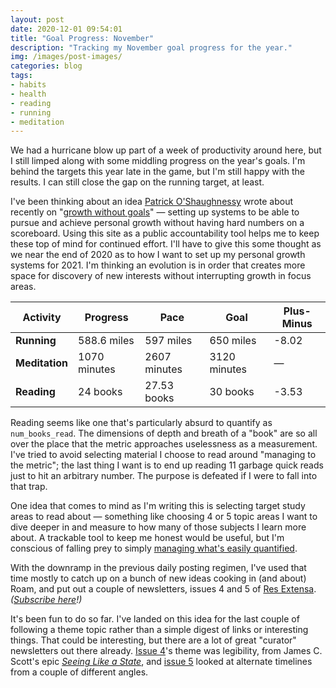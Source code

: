 ```yaml
---
layout: post
date: 2020-12-01 09:54:01
title: "Goal Progress: November"
description: "Tracking my November goal progress for the year."
img: /images/post-images/
categories: blog
tags:
- habits
- health
- reading
- running
- meditation
---
```


We had a hurricane blow up part of a week of productivity around here, but I still limped along with some middling progress on the year's goals. I'm behind the targets this year late in the game, but I'm still happy with the results. I can still close the gap on the running target, at least.

I've been thinking about an idea [Patrick O'Shaughnessy](https://twitter.com/patrick_oshag "Patrick O'Shaughnessy on Twitter") wrote about recently on "[growth without goals](https://investorfieldguide.com/growth-without-goals/ "Growth Without Goals")" — setting up systems to be able to pursue and achieve personal growth without having hard numbers on a scoreboard. Using this site as a public accountability tool helps me to keep these top of mind for continued effort. I'll have to give this some thought as we near the end of 2020 as to how I want to set up my personal growth systems for 2021. I'm thinking an evolution is in order that creates more space for discovery of new interests without interrupting growth in focus areas.


| Activity       | Progress      | Pace         | Goal         | Plus-Minus                       |
|----------------|---------------|--------------|--------------|----------------------------------|
| **Running**    | 588.6 miles   | 597 miles    | 650 miles    | <span class="red">-8.02</span>   |
| **Meditation** | 1070 minutes  | 2607 minutes | 3120 minutes | <span class="">—</span>          |
| **Reading**    | 24 books      | 27.53 books  | 30 books     | <span class="red">-3.53</span>   |

Reading seems like one that's particularly absurd to quantify as `num_books_read`. The dimensions of depth and breath of a "book" are so all over the place that the metric approaches uselessness as a measurement. I've tried to avoid selecting material I choose to read around "managing to the metric"; the last thing I want is to end up reading 11 garbage quick reads just to hit an arbitrary number. The purpose is defeated if I were to fall into that trap.

One idea that comes to mind as I'm writing this is selecting target study areas to read about — something like choosing 4 or 5 topic areas I want to dive deeper in and measure to how many of those subjects I learn more about. A trackable tool to keep me honest would be useful, but I'm conscious of falling prey to simply [managing what's easily quantified](https://quoteinvestigator.com/2010/05/26/everything-counts-einstein/ "Not everything that counts can be counted").

With the downramp in the previous daily posting regimen, I've used that time mostly to catch up on a bunch of new ideas cooking in (and about) Roam, and put out a couple of newsletters, issues 4 and 5 of [Res Extensa](/post/res-extensa/ "Res Extensa"). _([Subscribe here](https://resextensa.substack.com/ "Subscribe to Res Extensa")!)_

It's been fun to do so far. I've landed on this idea for the last couple of following a theme topic rather than a simple digest of links or interesting things. That could be interesting, but there are a lot of great "curator" newsletters out there already. [Issue 4](https://resextensa.substack.com/p/res-extensa-4-on-legibility-in-society "Res Extensa #4")'s theme was legibility, from James C. Scott's epic _[Seeing Like a State](/books/scott-seeing-like-a-state/ "Seeing Like a State")_, and [issue 5](https://resextensa.substack.com/p/res-extensa-5-alternate-timelines "Res Extensa #5") looked at alternate timelines from a couple of different angles.
